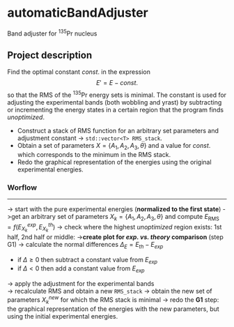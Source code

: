 # automaticBandAdjuster
Band adjuster for $^{135}$Pr nucleus

## Project description
Find the optimal constant $const.$ in the expression $$E'=E-const.$$ so that the RMS of the $^{135}$Pr energy sets is minimal.
The constant is used for adjusting the experimental bands (both wobbling and yrast) by subtracting or incrementing the energy states in a certain region that the program finds *unoptimized*.
 
 * Construct a stack of RMS function for an arbitrary set parameters and adjustment constant -> `std::vector<T> RMS_stack`. 
 * Obtain a set of parameters $X=\{A_1,A_2,A_3,\theta\}$ and a value for $const.$ which corresponds to the minimum in the RMS stack.
 * Redo the graphical representation of the energies using the original experimental energies.

### Worflow
-----
-> start with the pure experimental energies (**normalized to the first state**)
->get an arbitrary set of parameters $X_k=\{A_1,A_2,A_3,\theta\}$ and compute $E_\text{RMS}=f(E^{exp}_{X_k},E^{th}_{X_k})$ 
-> check where the highest *unoptimized* region exists: 1st half, 2nd half or middle:
->**create plot for *exp. vs. theory* comparison** (step G1)
-> calculate the normal differences $\Delta_E=E_{th}-E_{exp}$ 
* if $\Delta \geq 0$ then subtract a constant value from $E_{exp}$
* if $\Delta < 0$ then add a constant value from $E_{exp}$

-> apply the adjustment for the experimental bands  
-> recalculate RMS and obtain a new `RMS_stack`
-> obtain the new set of parameters $X_k^{new}$ for which the RMS stack is minimal
-> redo the **G1** step: the graphical representation of the energies with the new parameters, but using the initial experimental energies.
